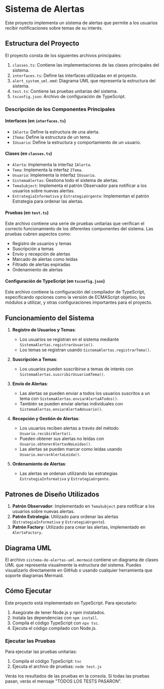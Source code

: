 # Sistema de Alertas

Este proyecto implementa un sistema de alertas que permite a los usuarios recibir notificaciones sobre temas de su interés.

## Estructura del Proyecto

El proyecto consta de los siguientes archivos principales:

1. `classes.ts`: Contiene las implementaciones de las clases principales del sistema.
2. `interfaces.ts`: Define las interfaces utilizadas en el proyecto.
3. `alert_system_uml.mmd`: Diagrama UML que representa la estructura del sistema.
4. `test.ts`: Contiene las pruebas unitarias del sistema.
5. `tsconfig.json`: Archivo de configuración de TypeScript.

### Descripción de los Componentes Principales

#### Interfaces (en `interfaces.ts`)

- `IAlerta`: Define la estructura de una alerta.
- `ITema`: Define la estructura de un tema.
- `IUsuario`: Define la estructura y comportamiento de un usuario.

#### Clases (en `classes.ts`)

- `Alerta`: Implementa la interfaz `IAlerta`.
- `Tema`: Implementa la interfaz `ITema`.
- `Usuario`: Implementa la interfaz `IUsuario`.
- `SistemaAlertas`: Gestiona todo el sistema de alertas.
- `TemaSubject`: Implementa el patrón Observador para notificar a los usuarios sobre nuevas alertas.
- `EstrategiaInformativa` y `EstrategiaUrgente`: Implementan el patrón Estrategia para ordenar las alertas.

#### Pruebas (en `test.ts`)

Este archivo contiene una serie de pruebas unitarias que verifican el correcto funcionamiento de los diferentes componentes del sistema. Las pruebas cubren aspectos como:

- Registro de usuarios y temas
- Suscripción a temas
- Envío y recepción de alertas
- Marcado de alertas como leídas
- Filtrado de alertas expiradas
- Ordenamiento de alertas

#### Configuración de TypeScript (en `tsconfig.json`)

Este archivo contiene la configuración del compilador de TypeScript, especificando opciones como la versión de ECMAScript objetivo, los módulos a utilizar, y otras configuraciones importantes para el proyecto.

## Funcionamiento del Sistema

1. **Registro de Usuarios y Temas**:

   - Los usuarios se registran en el sistema mediante `SistemaAlertas.registrarUsuario()`.
   - Los temas se registran usando `SistemaAlertas.registrarTema()`.

2. **Suscripción a Temas**:

   - Los usuarios pueden suscribirse a temas de interés con `SistemaAlertas.suscribirUsuarioATema()`.

3. **Envío de Alertas**:

   - Las alertas se pueden enviar a todos los usuarios suscritos a un tema con `SistemaAlertas.enviarAlertaATodos()`.
   - También se pueden enviar alertas individuales con `SistemaAlertas.enviarAlertaAUsuario()`.

4. **Recepción y Gestión de Alertas**:

   - Los usuarios reciben alertas a través del método `Usuario.recibirAlerta()`.
   - Pueden obtener sus alertas no leídas con `Usuario.obtenerAlertasNoLeidas()`.
   - Las alertas se pueden marcar como leídas usando `Usuario.marcarAlertaLeida()`.

5. **Ordenamiento de Alertas**:
   - Las alertas se ordenan utilizando las estrategias `EstrategiaInformativa` y `EstrategiaUrgente`.

## Patrones de Diseño Utilizados

1. **Patrón Observador**: Implementado en `TemaSubject` para notificar a los usuarios sobre nuevas alertas.
2. **Patrón Estrategia**: Utilizado para ordenar las alertas (`EstrategiaInformativa` y `EstrategiaUrgente`).
3. **Patrón Factory**: Utilizado para crear las alertas, implementado en `AlertaFactory`.

## Diagrama UML

El archivo `sistema-de-alertas-uml.mermaid` contiene un diagrama de clases UML que representa visualmente la estructura del sistema. Puedes visualizarlo directamente en GitHub o usando cualquier herramienta que soporte diagramas Mermaid.

## Cómo Ejecutar

Este proyecto está implementado en TypeScript. Para ejecutarlo:

1. Asegúrate de tener Node.js y npm instalados.
2. Instala las dependencias con `npm install`.
3. Compila el código TypeScript con `npx tsc`.
4. Ejecuta el código compilado con Node.js.

### Ejecutar las Pruebas

Para ejecutar las pruebas unitarias:

1. Compila el código TypeScript: `tsc`
2. Ejecuta el archivo de pruebas: `node test.js`

Verás los resultados de las pruebas en la consola. Si todas las pruebas pasan, verás el mensaje "TODOS LOS TESTS PASARON".

